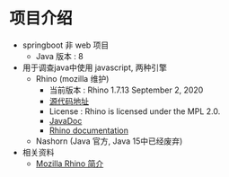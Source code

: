 # 项目介绍

- springboot 非 web 项目
    - Java 版本 : 8
- 用于调查java中使用 javascript, 两种引擎
    - Rhino (mozilla 维护)
        - 当前版本 : Rhino 1.7.13	September 2, 2020
        - [源代码地址](https://github.com/mozilla/rhino)
        - License : Rhino is licensed under the MPL 2.0.      
        - [JavaDoc](https://mozilla.github.io/rhino/javadoc/index.html)
        - [Rhino documentation](http://web.archive.org/web/20210304081342/https://developer.mozilla.org/en-US/docs/Mozilla/Projects/Rhino/Documentation)
    - Nashorn (Java 官方, Java 15中已经废弃)
- 相关资料 
    - [Mozilla Rhino 简介](https://blog.csdn.net/ycyangcai/article/details/6452143)
         
